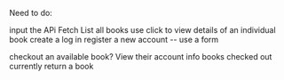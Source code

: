 Need to do:

input the APi 
Fetch 
List all books 
use click to view details of an individual book 
create a log in 
register a new account -- use a form 

checkout an available book? 
View their account info 
books checked out currently 
return a book 
